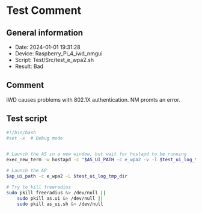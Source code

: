 # Test Comment

## General information

- Date:       2024-01-01 19:31:28
- Device:     Raspberry_Pi_4_iwd_nmgui
- Script:     Test/Src/test_e_wpa2.sh
- Result:     Bad

## Comment

IWD causes problems with 802.1X authentication. NM promts an error.

## Test script

```bash
#!/bin/bash
#set -x  # Debug mode


# Launch the AS in a new window, but wait for hostapd to be running
exec_new_term -w hostapd -c "$AS_UI_PATH -c e_wpa2 -v -l $test_ui_log_tmp_dir"

# Launch the AP
$ap_ui_path -c e_wpa2 -L $test_ui_log_tmp_dir

# Try to kill freeradius
sudo pkill freeradius &> /dev/null ||
    sudo pkill as.ui &> /dev/null ||
    sudo pkill as_ui.sh &> /dev/null
```
